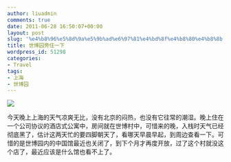```yaml
---
author: liuadmin
comments: true
date: 2011-06-28 16:50:07+00:00
layout: post
slug: '%e4%b8%96%e5%8d%9a%e5%9b%ad%e6%97%81%e4%bd%8f%e4%b8%80%e4%b8%8b'
title: 世博园旁住一下
wordpress_id: 51298
categories:
- Travel
tags:
- 上海
- 世博园
---
```


![](http://img.expo2010.cn/expocn/pics/37/37823.jpg)

今天晚上上海的天气凉爽无比，没有北京的闷热，也没有它往常的潮湿。晚上住在一个公司协议的酒店式公寓中，房间就在世博村中，可惜来的晚，入栈时天气已经彻底黑了，估计这两天忙的要四脚朝天了，看哪天早晨早起，到周边查看一下。可惜的是世博园内的中国馆最近也关闭了，到下个月才再度开放，过了这个村就没这个店了，最近应该是什么馆也看不上了。

